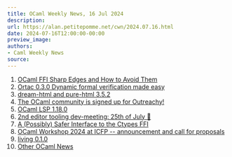 ```yaml
---
title: OCaml Weekly News, 16 Jul 2024
description:
url: https://alan.petitepomme.net/cwn/2024.07.16.html
date: 2024-07-16T12:00:00-00:00
preview_image:
authors:
- Caml Weekly News
source:
---
```


<ol><li><a href="https://alan.petitepomme.net/cwn/2024.07.16.html#1">OCaml FFI Sharp Edges and How to Avoid Them</a></li><li><a href="https://alan.petitepomme.net/cwn/2024.07.16.html#2">Ortac 0.3.0 Dynamic formal verification made easy</a></li><li><a href="https://alan.petitepomme.net/cwn/2024.07.16.html#3">dream-html and pure-html 3.5.2</a></li><li><a href="https://alan.petitepomme.net/cwn/2024.07.16.html#4">The OCaml community is signed up for Outreachy!</a></li><li><a href="https://alan.petitepomme.net/cwn/2024.07.16.html#5">OCaml LSP 1.18.0</a></li><li><a href="https://alan.petitepomme.net/cwn/2024.07.16.html#6">2nd editor tooling dev-meeting: 25th of July &#129497;</a></li><li><a href="https://alan.petitepomme.net/cwn/2024.07.16.html#7">A (Possibly) Safer Interface to the Ctypes FFI</a></li><li><a href="https://alan.petitepomme.net/cwn/2024.07.16.html#8">OCaml Workshop 2024 at ICFP -- announcement and call for proposals</a></li><li><a href="https://alan.petitepomme.net/cwn/2024.07.16.html#9">living 0.1.0</a></li><li><a href="https://alan.petitepomme.net/cwn/2024.07.16.html#10">Other OCaml News</a></li></ol>
